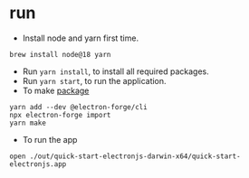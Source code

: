 # run

* Install node and yarn first time.

```
brew install node@18 yarn
```

* Run `yarn install`, to install all required packages.
* Run `yarn start`, to run the application.
* To make [package](https://www.electronjs.org/docs/latest/tutorial/quick-start#package-and-distribute-your-application)
```
yarn add --dev @electron-forge/cli
npx electron-forge import
yarn make

```
* To run the app
```
open ./out/quick-start-electronjs-darwin-x64/quick-start-electronjs.app
```
